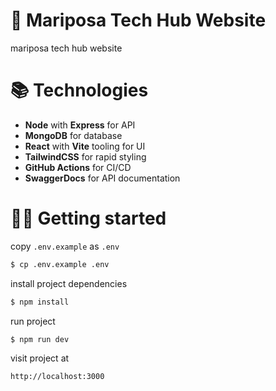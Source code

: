 # 🦋 Mariposa Tech Hub Website

mariposa tech hub website

# 📚 Technologies

- **Node** with **Express** for API
- **MongoDB** for database
- **React** with **Vite** tooling for UI
- **TailwindCSS** for rapid styling
- **GitHub Actions** for CI/CD
- **SwaggerDocs** for API documentation

# 👨‍💻 Getting started

copy `.env.example` as `.env`

```bash
$ cp .env.example .env
```

install project dependencies

```bash
$ npm install
```

run project

```bash
$ npm run dev
```

visit project at

```
http://localhost:3000
```
